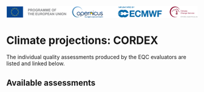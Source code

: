 ![logo](../../LogoLine_horizon_C3S.png)

# Climate projections: CORDEX

The individual quality assessments produced by the EQC evaluators are listed and linked below.

## Available assessments

```{tableofcontents}
```
